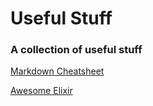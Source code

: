 # Useful Stuff

### A collection of useful stuff


[Markdown Cheatsheet](https://github.com/tchapi/markdown-cheatsheet/blob/master/README.md)

[Awesome Elixir](https://github.com/h4cc/awesome-elixir)

